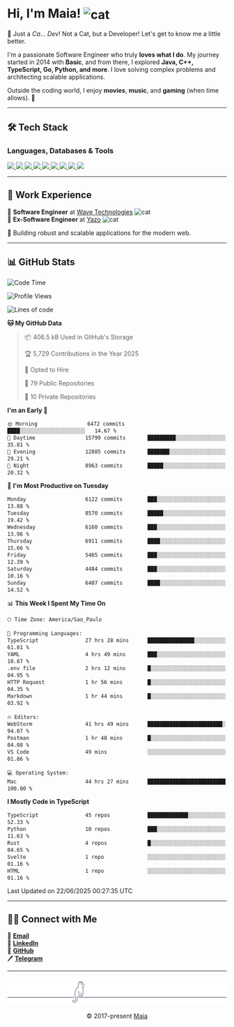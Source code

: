 <h1 align="left">Hi, I'm Maia! 
<img src="https://emojis.slackmojis.com/emojis/images/1643509834/36299/black-cat.gif?1643509834" width="50" height="60" align="center" alt="cat"/>
</h1>

🎩 Just a *Ca... Dev*! Not a Cat, but a Developer! Let's get to know me a little better.

I'm a passionate Software Engineer who truly **loves what I do**. My journey started in 2014 with **Basic**, and from there, I explored **Java, C++, TypeScript, Go, Python, and more**. I love solving complex problems and architecting scalable applications.

Outside the coding world, I enjoy **movies**, **music**, and **gaming** (when time allows). 🚀

---

## 🛠️ Tech Stack

### Languages, Databases & Tools
<p>
  <a href="https://www.typescriptlang.org">
    <img src="https://skillicons.dev/icons?i=ts" />
  </a>
  <a href="https://go.dev">
    <img src="https://skillicons.dev/icons?i=go" />
  </a>
  <a href="https://www.python.org">
    <img src="https://skillicons.dev/icons?i=python" />
  </a>
  <a href="https://gradle.org">
    <img src="https://skillicons.dev/icons?i=gradle" />
  </a>
  <a href="https://redis.io">
    <img src="https://skillicons.dev/icons?i=redis" />
  </a>
  <a href="https://www.mongodb.com">
    <img src="https://skillicons.dev/icons?i=mongodb" />
  </a>
  <a href="https://nodejs.org">
    <img src="https://skillicons.dev/icons?i=nodejs" />
  </a>
  <a href="https://www.javascript.com">
    <img src="https://skillicons.dev/icons?i=js" />
  </a>
  <a href="https://www.docker.com">
    <img src="https://skillicons.dev/icons?i=docker" />
  </a>
</p>

---

## 💼 Work Experience

🔹 **Software Engineer** at [Wave Technologies](https://www.linkedin.com/company/wave-technologies-oficial/)   <img src="https://media.giphy.com/media/WUlplcMpOCEmTGBtBW/giphy.gif" width="30" alt="cat"> <br>
🔹 **Ex-Software Engineer** at [Yazo](https://yazo.com.br/) <img src="https://media.giphy.com/media/WUlplcMpOCEmTGBtBW/giphy.gif" width="30" alt="cat"> <br>

🚀 Building robust and scalable applications for the modern web.

---

## 📊 GitHub Stats

<!--START_SECTION:waka-->
![Code Time](http://img.shields.io/badge/Code%20Time-6%2C203%20hrs%2013%20mins-blue)

![Profile Views](http://img.shields.io/badge/Profile%20Views-9-blue)

![Lines of code](https://img.shields.io/badge/From%20Hello%20World%20I%27ve%20Written-14.0%20million%20lines%20of%20code-blue)

**🐱 My GitHub Data** 

> 📦 406.5 kB Used in GitHub's Storage 
 > 
> 🏆 5,729 Contributions in the Year 2025
 > 
> 💼 Opted to Hire
 > 
> 📜 79 Public Repositories 
 > 
> 🔑 10 Private Repositories 
 > 
**I'm an Early 🐤** 

```text
🌞 Morning                6472 commits        ████░░░░░░░░░░░░░░░░░░░░░   14.67 % 
🌆 Daytime                15799 commits       █████████░░░░░░░░░░░░░░░░   35.81 % 
🌃 Evening                12885 commits       ███████░░░░░░░░░░░░░░░░░░   29.21 % 
🌙 Night                  8963 commits        █████░░░░░░░░░░░░░░░░░░░░   20.32 % 
```
📅 **I'm Most Productive on Tuesday** 

```text
Monday                   6122 commits        ███░░░░░░░░░░░░░░░░░░░░░░   13.88 % 
Tuesday                  8570 commits        █████░░░░░░░░░░░░░░░░░░░░   19.42 % 
Wednesday                6160 commits        ███░░░░░░░░░░░░░░░░░░░░░░   13.96 % 
Thursday                 6911 commits        ████░░░░░░░░░░░░░░░░░░░░░   15.66 % 
Friday                   5465 commits        ███░░░░░░░░░░░░░░░░░░░░░░   12.39 % 
Saturday                 4484 commits        ███░░░░░░░░░░░░░░░░░░░░░░   10.16 % 
Sunday                   6407 commits        ████░░░░░░░░░░░░░░░░░░░░░   14.52 % 
```


📊 **This Week I Spent My Time On** 

```text
🕑︎ Time Zone: America/Sao_Paulo

💬 Programming Languages: 
TypeScript               27 hrs 28 mins      ███████████████░░░░░░░░░░   61.81 % 
YAML                     4 hrs 49 mins       ███░░░░░░░░░░░░░░░░░░░░░░   10.87 % 
.env file                2 hrs 12 mins       █░░░░░░░░░░░░░░░░░░░░░░░░   04.95 % 
HTTP Request             1 hr 56 mins        █░░░░░░░░░░░░░░░░░░░░░░░░   04.35 % 
Markdown                 1 hr 44 mins        █░░░░░░░░░░░░░░░░░░░░░░░░   03.92 % 

🔥 Editors: 
WebStorm                 41 hrs 49 mins      ████████████████████████░   94.07 % 
Postman                  1 hr 48 mins        █░░░░░░░░░░░░░░░░░░░░░░░░   04.08 % 
VS Code                  49 mins             ░░░░░░░░░░░░░░░░░░░░░░░░░   01.86 % 

💻 Operating System: 
Mac                      44 hrs 27 mins      █████████████████████████   100.00 % 
```

**I Mostly Code in TypeScript** 

```text
TypeScript               45 repos            █████████████░░░░░░░░░░░░   52.33 % 
Python                   10 repos            ███░░░░░░░░░░░░░░░░░░░░░░   11.63 % 
Rust                     4 repos             █░░░░░░░░░░░░░░░░░░░░░░░░   04.65 % 
Svelte                   1 repo              ░░░░░░░░░░░░░░░░░░░░░░░░░   01.16 % 
HTML                     1 repo              ░░░░░░░░░░░░░░░░░░░░░░░░░   01.16 % 
```




 Last Updated on 22/06/2025 00:27:35 UTC
<!--END_SECTION:waka-->

---

## 👯‍👨 Connect with Me
📧 **[Email](mailto:gabrielmaialva33@gmail.com)**  
🔗 **[LinkedIn](https://www.linkedin.com/in/gabriel-maia-183984239)**  
🐙 **[GitHub](https://github.com/gabrielmaialva33)**  
🖊 **[Telegram](https://t.me/sr_mrootx)**

---

<p align="center"><img src="https://raw.githubusercontent.com/gabrielmaialva33/gabrielmaialva33/master/assets/gray0_ctp_on_line.svg?sanitize=true" /></p>
<p align="center">&copy; 2017-present <a href="https://github.com/gabrielmaialva33/" target="_blank">Maia</a></p>
